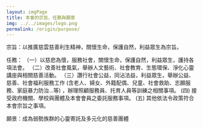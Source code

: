 ```yaml
---
layout: imgPage
title: 本會的宗旨、任務與願景
img: ../../images/logo.png
permalink: /origin/purpose/
---
```


宗旨：以推廣慈雲慈善利生精神，關懷生命，保護自然，利益眾生為宗旨。
      
任務：
  （一）以慈悲為懷，服務社會，關懷生命，保護自然，利益眾生，護持各項法會。
  （二）改善社會風氣，舉辦人文藝術、社會教育、生態環保、淨化心靈講座與相關慈善活動。
  （三）讚行社會公益，同沾法益，利益眾生，舉辦公益、慈善、社會福利服務工作 (含老人、婦女、外籍配偶、兒童、社會救助、志願服務、家庭暴力防治…等)
       ，辦理照顧服務員、托育人員等訓練之相關事項。
   (四) 接受政府機關、學校與團體及本會會員之委託服務事項。
   (五) 其他依法令政策符合本會宗旨之事項。

願景：成為弱勢族群的心靈寄託及多元化的慈善團體
